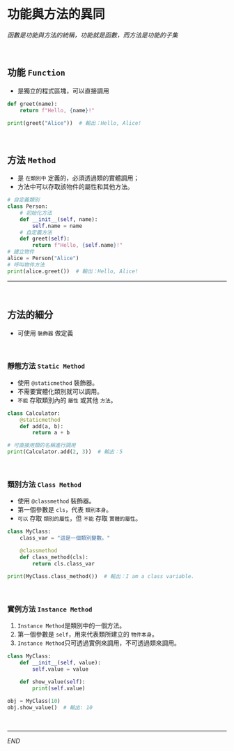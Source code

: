 # 功能與方法的異同

_函數是功能與方法的統稱，功能就是函數，而方法是功能的子集_

<br>

## 功能 `Function`

- 是獨立的程式區塊，可以直接調用


```python
def greet(name):
    return f"Hello, {name}!"

print(greet("Alice"))  # 輸出：Hello, Alice!
```

<br>

## 方法 `Method`
 
- 是 `在類別中` 定義的，必須透過類的實體調用；
- 方法中可以存取該物件的屬性和其他方法。


```python
# 自定義類別
class Person:
    # 初始化方法
    def __init__(self, name):
        self.name = name
    # 自定義方法
    def greet(self):
        return f"Hello, {self.name}!"
# 建立物件
alice = Person("Alice")
# 呼叫物件方法
print(alice.greet())  # 輸出：Hello, Alice!
```

---

<br>

## 方法的細分

- 可使用 `裝飾器` 做定義


<br>

### 靜態方法 `Static Method`

- 使用 `@staticmethod` 裝飾器。
- 不需要實體化類別就可以調用。
- `不能` 存取類別內的 `屬性` 或其他 `方法`。

```python
class Calculator:
    @staticmethod
    def add(a, b):
        return a + b

# 可直接用類的名稱進行調用
print(Calculator.add(2, 3))  # 輸出：5
```

<br>

### 類別方法 `Class Method`

- 使用 `@classmethod` 裝飾器。
- 第一個參數是 `cls`，代表 `類別本身`。
- `可以` 存取 `類別的屬性`，但 `不能` 存取 `實體的屬性`。

```python
class MyClass:
    class_var = "這是一個類別變數。"

    @classmethod
    def class_method(cls):
        return cls.class_var

print(MyClass.class_method())  # 輸出：I am a class variable.
```

<br>

### 實例方法 `Instance Method` 

1. `Instance Method`是類別中的一個方法。
2. 第一個參數是 `self`，用來代表類所建立的 `物件本身`。
3. `Instance Method`只可透過實例來調用，不可透過類來調用。

```python
class MyClass:
    def __init__(self, value):
        self.value = value
    
    def show_value(self):
        print(self.value)

obj = MyClass(10)
obj.show_value()  # 輸出: 10
```

<br>

---

_END_